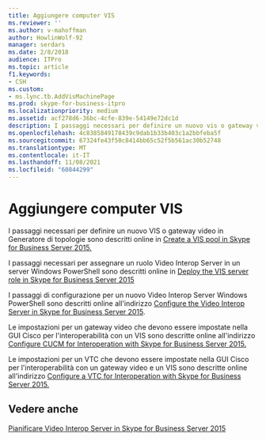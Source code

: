 ```yaml
---
title: Aggiungere computer VIS
ms.reviewer: ''
ms.author: v-mahoffman
author: HowlinWolf-92
manager: serdars
ms.date: 2/8/2018
audience: ITPro
ms.topic: article
f1.keywords:
- CSH
ms.custom:
- ms.lync.tb.AddVisMachinePage
ms.prod: skype-for-business-itpro
ms.localizationpriority: medium
ms.assetid: acf278d6-36bc-4cfe-839e-54149e72dc1d
description: I passaggi necessari per definire un nuovo vis o gateway video in Generatore di topologie sono descritti online in Create a VIS pool in Skype for Business Server 2015.
ms.openlocfilehash: 4c8385849178439c9dab1b33b403c1a2bbfeba5f
ms.sourcegitcommit: 67324fe43f50c8414bb65c52f5b561ac30b52748
ms.translationtype: MT
ms.contentlocale: it-IT
ms.lasthandoff: 11/08/2021
ms.locfileid: "60844299"
---
```

# <a name="add-vis-machine"></a>Aggiungere computer VIS
 
I passaggi necessari per definire un nuovo VIS o gateway video in Generatore di topologie sono descritti online in [Create a VIS pool in Skype for Business Server 2015.](../../deploy/deploy-video-interop-server/create-a-vis-pool.md)
  
I passaggi necessari per assegnare un ruolo Video Interop Server in un server Windows PowerShell sono descritti online in [Deploy the VIS server role in Skype for Business Server 2015](../../deploy/deploy-video-interop-server/deploy-the-vis-server-role.md)
  
I passaggi di configurazione per un nuovo Video Interop Server Windows PowerShell sono descritti online all'indirizzo [Configure the Video Interop Server in Skype for Business Server 2015](../../deploy/deploy-video-interop-server/configure-the-vis.md).
  
 Le impostazioni per un gateway video che devono essere impostate nella GUI Cisco per l'interoperabilità con un VIS sono descritte online all'indirizzo [Configure CUCM for Interoperation with Skype for Business Server 2015.](../../deploy/deploy-video-interop-server/configure-cucm-for-interoperation.md)
  
 Le impostazioni per un VTC che devono essere impostate nella GUI Cisco per l'interoperabilità con un gateway video e un VIS sono descritte online all'indirizzo [Configure a VTC for Interoperation with Skype for Business Server 2015.](../../deploy/deploy-video-interop-server/configure-a-vtc-for-interoperation.md)
  
## <a name="see-also"></a>Vedere anche

[Pianificare Video Interop Server in Skype for Business Server 2015](../../plan-your-deployment/video-interop-server.md)
